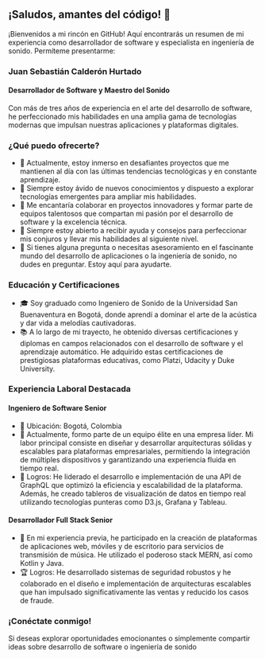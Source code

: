 ## ¡Saludos, amantes del código! 👋

¡Bienvenidos a mi rincón en GitHub! Aquí encontrarás un resumen de mi experiencia como desarrollador de software y especialista en ingeniería de sonido. Permíteme presentarme:

### Juan Sebastián Calderón Hurtado

#### Desarrollador de Software y Maestro del Sonido

Con más de tres años de experiencia en el arte del desarrollo de software, he perfeccionado mis habilidades en una amplia gama de tecnologías modernas que impulsan nuestras aplicaciones y plataformas digitales.

### ¿Qué puedo ofrecerte?

- 🔭 Actualmente, estoy inmerso en desafiantes proyectos que me mantienen al día con las últimas tendencias tecnológicas y en constante aprendizaje.
- 🌱 Siempre estoy ávido de nuevos conocimientos y dispuesto a explorar tecnologías emergentes para ampliar mis habilidades.
- 👯 Me encantaría colaborar en proyectos innovadores y formar parte de equipos talentosos que compartan mi pasión por el desarrollo de software y la excelencia técnica.
- 🤔 Siempre estoy abierto a recibir ayuda y consejos para perfeccionar mis conjuros y llevar mis habilidades al siguiente nivel.
- 💬 Si tienes alguna pregunta o necesitas asesoramiento en el fascinante mundo del desarrollo de aplicaciones o la ingeniería de sonido, no dudes en preguntar. Estoy aquí para ayudarte.

### Educación y Certificaciones

- 🎓 Soy graduado como Ingeniero de Sonido de la Universidad San Buenaventura en Bogotá, donde aprendí a dominar el arte de la acústica y dar vida a melodías cautivadoras.
- 📚 A lo largo de mi trayecto, he obtenido diversas certificaciones y diplomas en campos relacionados con el desarrollo de software y el aprendizaje automático. He adquirido estas certificaciones de prestigiosas plataformas educativas, como Platzi, Udacity y Duke University.

### Experiencia Laboral Destacada

#### Ingeniero de Software Senior

- 💼 Ubicación: Bogotá, Colombia
- 🌟 Actualmente, formo parte de un equipo élite en una empresa líder. Mi labor principal consiste en diseñar y desarrollar arquitecturas sólidas y escalables para plataformas empresariales, permitiendo la integración de múltiples dispositivos y garantizando una experiencia fluida en tiempo real.
- 💪 Logros: He liderado el desarrollo e implementación de una API de GraphQL que optimizó la eficiencia y escalabilidad de la plataforma. Además, he creado tableros de visualización de datos en tiempo real utilizando tecnologías punteras como D3.js, Grafana y Tableau.

#### Desarrollador Full Stack Senior

- 💼 En mi experiencia previa, he participado en la creación de plataformas de aplicaciones web, móviles y de escritorio para servicios de transmisión de música. He utilizado el poderoso stack MERN, así como Kotlin y Java.
- 🏆 Logros: He desarrollado sistemas de seguridad robustos y he colaborado en el diseño e implementación de arquitecturas escalables que han impulsado significativamente las ventas y reducido los casos de fraude.

### ¡Conéctate conmigo!

Si deseas explorar oportunidades emocionantes o simplemente compartir ideas sobre desarrollo de software o ingeniería de sonido
